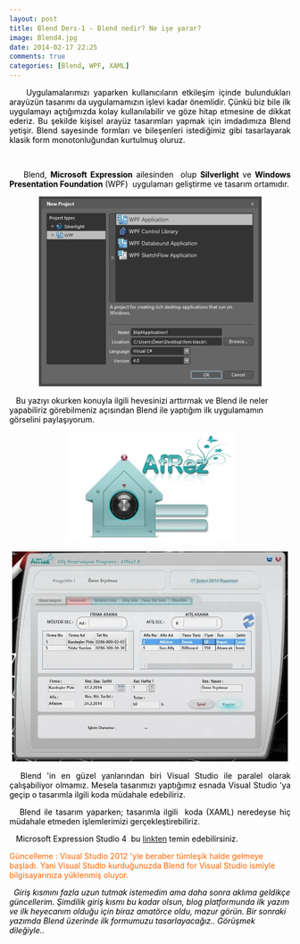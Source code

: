 ```yaml
---
layout: post
title: Blend Ders-1 - Blend nedir? Ne işe yarar?
image: Blend4.jpg
date: 2014-02-17 22:25
comments: true
categories: [Blend, WPF, XAML]
---
```


<p style="text-align:justify;"><span style="color:#000000;">    Uygulamalarımızı yaparken kullanıcıların etkileşim içinde bulundukları arayüzün tasarımı da uygulamamızın işlevi kadar önemlidir. Çünkü biz bile ilk uygulamayı açtığımızda kolay kullanılabilir ve göze hitap etmesine de dikkat ederiz. Bu şekilde kişisel arayüz tasarımları yapmak için imdadımıza Blend yetişir. Blend sayesinde formları ve bileşenleri istediğimiz gibi tasarlayarak klasik form monotonluğundan kurtulmuş oluruz.</span></p>
&nbsp;
<p style="text-align:justify;"><span style="color:#000000;">    Blend, <strong>Microsoft Expression</strong> ailesinden  olup <strong>Silverlight</strong> ve <strong>Windows Presentation Foundation</strong> (WPF)  uygulamarı geliştirme ve tasarım ortamıdır.</span></p>

<p style="text-align:center;"><img src="/images/wpfsilver.jpg" /></p>

<span style="color:#000000;">   Bu yazıyı okurken konuyla ilgili hevesinizi arttırmak ve Blend ile neler yapabiliriz görebilmeniz açısından Blend ile yaptığım ilk uygulamamın görselini paylaşıyorum.</span></p>

<p style="text-align:center;"><img src="/images/afrezgiris.jpg" /></p>

<p style="text-align:center;"><img src="/images/afrezgiris2.jpg"/></p>

<p style="text-align:justify;"><span style="color:#000000;">  Blend 'in en güzel yanlarından biri Visual Studio ile paralel olarak çalışabiliyor olmamız. Mesela tasarımızı yaptığımız esnada Visual Studio 'ya geçip o tasarımla ilgili koda müdahale edebiliriz.</span></p>
<p style="text-align:justify;"><span style="color:#000000;">   Blend ile tasarım yaparken; tasarımla ilgili  koda (XAML) neredeyse hiç müdahale etmeden işlemlerimizi gerçekleştirebiliriz. </span></p>
<p style="text-align:justify;"><span style="color:#000000;">   Microsoft Expression Studio 4  bu <a href="http://www.microsoft.com/en-us/download/details.aspx?id=5915">linkten</a> temin edebilirsiniz.

<span style="color:#ff6600;">Güncelleme : Visual Studio 2012 'yle beraber tümleşik halde gelmeye başladı. Yani Visual Studio kurduğunuzda Blend for Visual Studio ismiyle bilgisayarınıza yüklenmiş oluyor.</span></span></p>

<address><span style="color:#000000;">  Giriş kısmını fazla uzun tutmak istemedim ama daha sonra aklıma geldikçe güncellerim. Şimdilik giriş kısmı bu kadar olsun, blog platformunda ilk yazım ve ilk heyecanım olduğu için biraz amatörce oldu, mazur görün. Bir sonraki yazımda Blend üzerinde ilk formumuzu tasarlayacağız.. Görüşmek dileğiyle..</span></address>&nbsp;


